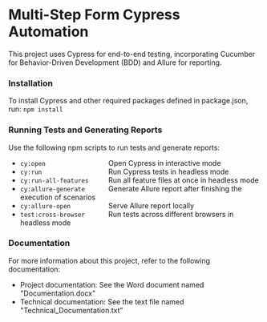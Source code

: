 # Multi-Step Form Cypress Automation
This project uses Cypress for end-to-end testing, incorporating Cucumber for Behavior-Driven Development (BDD) and Allure for reporting.

### Installation
To install Cypress and other required packages defined in package.json, run:
    ` npm install  `

### Running Tests and Generating Reports
Use the following npm scripts to run tests and generate reports:
* ` cy:open                  `  Open Cypress in interactive mode
* ` cy:run                   `  Run Cypress tests in headless mode
* ` cy:run-all-features      `  Run all feature files at once in headless mode
* ` cy:allure-generate       `  Generate Allure report after finishing the execution of scenarios
* ` cy:allure-open           `  Serve Allure report locally
* ` test:cross-browser       `  Run tests across different browsers in headless mode

### Documentation
For more information about this project, refer to the following documentation:
* Project documentation: See the Word document named "Documentation.docx"
* Technical documentation: See the text file named "Technical_Documentation.txt"
